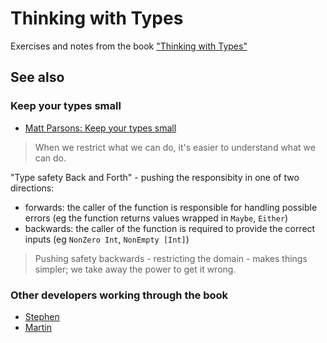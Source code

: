 # Thinking with Types
Exercises and notes from the book ["Thinking with Types"](https://leanpub.com/thinking-with-types)

## See also

### Keep your types small
* [Matt Parsons: Keep your types small](https://www.parsonsmatt.org/2018/10/02/small_types.html)

> When we restrict what we can do, it's easier to understand what we can do.

"Type safety Back and Forth" - pushing the responsibity in one of two directions:
* forwards: the caller of the function is responsible for handling possible errors (eg the function returns values wrapped in `Maybe`, `Either`)
* backwards: the caller of the function is required to provide the correct inputs (eg `NonZero Int`, `NonEmpty [Int]`)

> Pushing safety backwards - restricting the domain - makes things simpler; we take away the power to get it wrong.

### Other developers working through the book
* [Stephen](https://github.com/exeter-fp/thinking-with-types/tree/master/stephen)
* [Martin](https://github.com/martinrist/haskell-sandbox/tree/master/src/ThinkingWithTypes)
